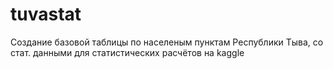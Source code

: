 # tuvastat
Создание базовой таблицы по населеным пунктам Республики Тыва, со стат. данными для статистических расчётов на kaggle 
